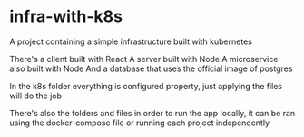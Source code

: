 # infra-with-k8s
A project containing a simple infrastructure built with kubernetes

There's a client built with React
A server built with Node
A microservice also built with Node
And a database that uses the official image of postgres

In the k8s folder everything is configured property, just applying the files will do the job

There's also the folders and files in order to run the app locally, it can be ran using the docker-compose file or running each project independently
